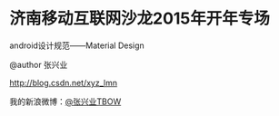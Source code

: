 # 济南移动互联网沙龙2015年开年专场

android设计规范——Material Design 

  @author 张兴业
  
  http://blog.csdn.net/xyz_lmn
  
  我的新浪微博：[@张兴业TBOW](http://weibo.com/xyzlmn)
